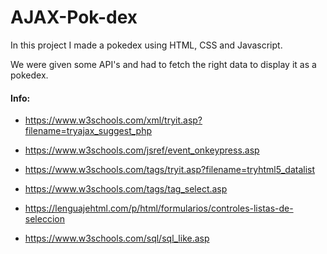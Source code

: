 # AJAX-Pok-dex

In this project I made a pokedex using HTML, CSS and Javascript.

We were given some API's and had to fetch the right data to display it as a pokedex.

#### Info:

* https://www.w3schools.com/xml/tryit.asp?filename=tryajax_suggest_php

* https://www.w3schools.com/jsref/event_onkeypress.asp

* https://www.w3schools.com/tags/tryit.asp?filename=tryhtml5_datalist

* https://www.w3schools.com/tags/tag_select.asp

* https://lenguajehtml.com/p/html/formularios/controles-listas-de-seleccion

* https://www.w3schools.com/sql/sql_like.asp
